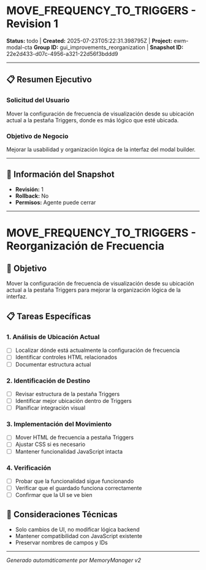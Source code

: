 # MOVE_FREQUENCY_TO_TRIGGERS - Revision 1

**Status:** todo | **Created:** 2025-07-23T05:22:31.398795Z | **Project:** ewm-modal-cta
**Group ID:** gui_improvements_reorganization | **Snapshot ID:** 22e2d433-d07c-4956-a321-22d56f3bddd9

---

## 📋 Resumen Ejecutivo
### Solicitud del Usuario
Mover la configuración de frecuencia de visualización desde su ubicación actual a la pestaña Triggers, donde es más lógico que esté ubicada.

### Objetivo de Negocio
Mejorar la usabilidad y organización lógica de la interfaz del modal builder.

---

## 🔧 Información del Snapshot
- **Revisión:** 1
- **Rollback:** No
- **Permisos:** Agente puede cerrar

---

# MOVE_FREQUENCY_TO_TRIGGERS - Reorganización de Frecuencia

## 🎯 Objetivo
Mover la configuración de frecuencia de visualización desde su ubicación actual a la pestaña Triggers para mejorar la organización lógica de la interfaz.

## 📋 Tareas Específicas

### 1. Análisis de Ubicación Actual
- [ ] Localizar dónde está actualmente la configuración de frecuencia
- [ ] Identificar controles HTML relacionados
- [ ] Documentar estructura actual

### 2. Identificación de Destino
- [ ] Revisar estructura de la pestaña Triggers
- [ ] Identificar mejor ubicación dentro de Triggers
- [ ] Planificar integración visual

### 3. Implementación del Movimiento
- [ ] Mover HTML de frecuencia a pestaña Triggers
- [ ] Ajustar CSS si es necesario
- [ ] Mantener funcionalidad JavaScript intacta

### 4. Verificación
- [ ] Probar que la funcionalidad sigue funcionando
- [ ] Verificar que el guardado funciona correctamente
- [ ] Confirmar que la UI se ve bien

## 🔧 Consideraciones Técnicas
- Solo cambios de UI, no modificar lógica backend
- Mantener compatibilidad con JavaScript existente
- Preservar nombres de campos y IDs

---

*Generado automáticamente por MemoryManager v2*
